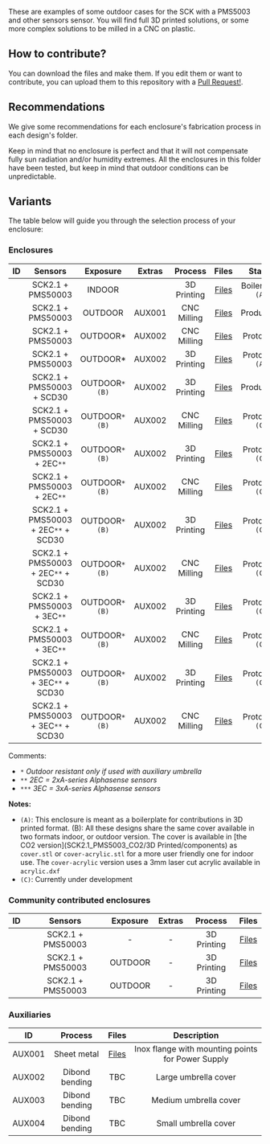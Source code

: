 These are examples of some outdoor cases for the SCK with a PMS5003 and other sensors sensor. You will find full 3D printed solutions, or some more complex solutions to be milled in a CNC on plastic.

## How to contribute?

You can download the files and make them. If you edit them or want to contribute, you can upload them to this repository with a [Pull Request!](https://github.com/fablabbcn/smartcitizen-enclosures/pull/new/master).

## Recommendations

We give some recommendations for each enclosure's fabrication process in each design's folder.

Keep in mind that no enclosure is perfect and that it will not compensate fully sun radiation and/or humidity extremes. All the enclosures in this folder have been tested, but keep in mind that outdoor conditions can be unpredictable.

## Variants

The table below will guide you through the selection process of your enclosure:

### Enclosures

|ID	|Sensors							|Exposure		|Extras		|Process		|Files   											|Status							|
|:-:|:-:								|:-:			|:-:		|:-:			|:-:   												|:-:							|
|	|SCK2.1 + PMS50003					|INDOOR			|			|3D Printing	|[Files](SCK2.1_PMS5003/3D%20Printed%20Prototype)		|Boilerplate `(A)`				|
|	|SCK2.1 + PMS50003					|OUTDOOR		|AUX001		|CNC Milling	|[Files](SCK2.1_PMS5003/HDPE%20circle)				|Production						|
|	|SCK2.1 + PMS50003					|OUTDOOR*		|AUX002		|CNC Milling	|[Files](SCK2.1_PMS5003/HDPE%20square)				|Prototype						|
|	|SCK2.1 + PMS50003					|OUTDOOR*		|AUX002		|3D Printing	|[Files](SCK2.1_PMS5003/3D%20Printed%20square)			|Prototype	 `(A)`				|
|	|SCK2.1 + PMS50003 + SCD30			|OUTDOOR`*` `(B)`	|AUX002		|3D Printing	|[Files](SCK2.1_PMS5003_CO2/3D%20Printed)				|Production						|
|	|SCK2.1 + PMS50003 + SCD30			|OUTDOOR`*` `(B)`	|AUX002		|CNC Milling	|[Files](SCK2.1_PMS5003_CO2/HDPE)					|Prototype	`(C)`					|
|	|SCK2.1 + PMS50003 + 2EC`**` 		|OUTDOOR`*` `(B)`	|AUX002		|3D Printing	|[Files](SCK2.1_PMS5003_2EC/3D%20Printed)				|Prototype	`(C)`					|
|	|SCK2.1 + PMS50003 + 2EC`**` 		|OUTDOOR`*` `(B)`	|AUX002		|CNC Milling	|[Files](SCK2.1_PMS5003_2EC/HDPE)					|Prototype	`(C)`					|
|	|SCK2.1 + PMS50003 + 2EC`**` + SCD30	|OUTDOOR`*` `(B)`	|AUX002		|3D Printing	|[Files](SCK2.1_PMS5003_2EC_CO2/3D%20Printed)			|Prototype	`(C)`					|
|	|SCK2.1 + PMS50003 + 2EC`**` + SCD30	|OUTDOOR`*` `(B)`	|AUX002		|CNC Milling	|[Files](SCK2.1_PMS5003_2EC_CO2/HDPE)				|Prototype	`(C)`					|
|	|SCK2.1 + PMS50003 + 3EC`**` 		|OUTDOOR`*` `(B)`	|AUX002		|3D Printing	|[Files](SCK2.1_PMS5003_3EC/3D%20Printed)				|Prototype	`(C)`					|
|	|SCK2.1 + PMS50003 + 3EC`**` 		|OUTDOOR`*` `(B)`	|AUX002		|CNC Milling	|[Files](SCK2.1_PMS5003_3EC/HDPE)					|Prototype	`(C)`					|
|	|SCK2.1 + PMS50003 + 3EC`**` + SCD30	|OUTDOOR`*` `(B)`	|AUX002		|3D Printing	|[Files](SCK2.1_PMS5003_3EC_CO2/3D%20Printed)			|Prototype	`(C)`					|
|	|SCK2.1 + PMS50003 + 3EC`**` + SCD30	|OUTDOOR`*` `(B)`	|AUX002		|CNC Milling	|[Files](SCK2.1_PMS5003_3EC_CO2/HDPE)				|Prototype	`(C)`					|

Comments:
- `*` 	_Outdoor resistant only if used with auxiliary umbrella_
- `**` 	_2EC = 2xA-series Alphasense sensors_
- `***` _3EC = 3xA-series Alphasense sensors_

**Notes:**

- `(A)`: This enclosure is meant as a boilerplate for contributions in 3D printed format.
(B): All these designs share the same cover available in two formats indoor, or outdoor version. The cover is available in [the CO2 version](SCK2.1_PMS5003_CO2/3D Printed/components) as `cover.stl` or `cover-acrylic.stl` for a more user friendly one for indoor use. The `cover-acrylic` version uses a 3mm laser cut acrylic available in `acrylic.dxf`
- `(C)`: Currently under development

### Community contributed enclosures

|ID	|Sensors					|Exposure	|Extras		|Process		|Files   													|
|:-:|:-:						|:-:		|:-:		|:-:			|:-:   														|
|	|SCK2.1 + PMS50003			|-			|-			|3D Printing	|[Files](SCK2.1_PMS5003/3D%20Printed%20SCK2.1%20IaaC%20Style)		|
|	|SCK2.1 + PMS50003			|OUTDOOR	|-			|3D Printing	|[Files](SCK2.1_PMS5003/3D%20Printed%20Modular%20Viadukaduk)		|
|	|SCK2.1 + PMS50003			|OUTDOOR	|-			|3D Printing	|[Files](SCK2.1_PMS5003/3D%20Printed%20Prototype)				|
                        
### Auxiliaries

|ID 	|Process				|Files 											|Description										|
:-:		|:-:					|:-:											|:-:												|
|AUX001	|Sheet metal 			|[Files](Milled%20HDPE/drawing_metal_sheet.pdf)	|Inox flange with mounting points for Power Supply	|        
|AUX002	|Dibond bending 		|TBC 											|Large umbrella cover								|
|AUX003	|Dibond bending 		|TBC 											|Medium umbrella cover								|
|AUX004	|Dibond bending 		|TBC 											|Small umbrella cover								| 

